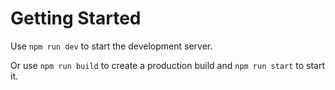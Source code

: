 # Getting Started

Use `npm run dev` to start the development server.

Or use `npm run build` to create a production build and `npm run start` to start it.